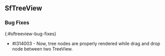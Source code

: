 ## SfTreeView

### Bug Fixes
{:#sftreeview-bug-fixes}

* \#I314003 - Now, tree nodes are properly rendered while drag and drop node between two TreeView.